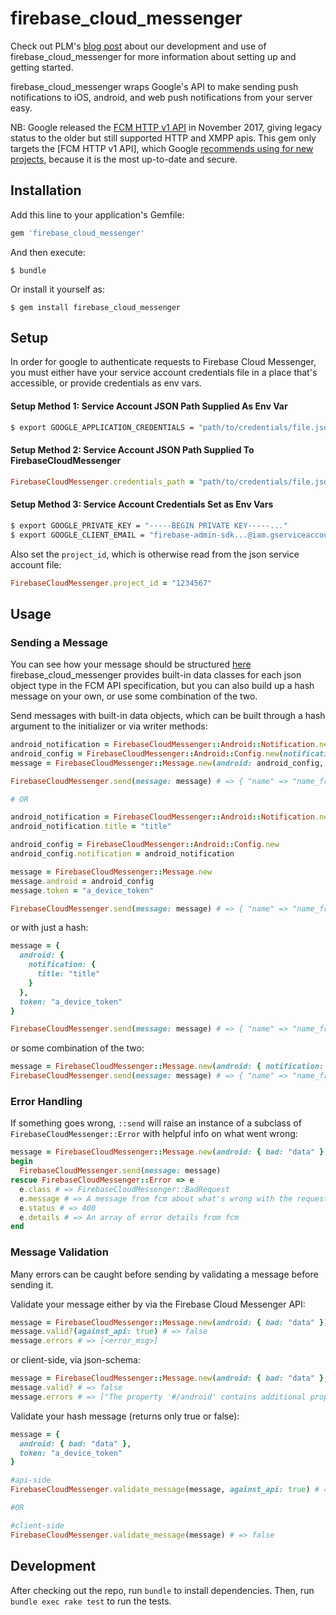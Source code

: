 # firebase_cloud_messenger

Check out PLM's [blog post](http://tech.patientslikeme.com/2017/12/07/firebase-cloud-messenger.html)
about our development and use of firebase_cloud_messenger for more information about setting up and
getting started.

firebase_cloud_messenger wraps Google's API to make sending push notifications to iOS, android, and
web push notifications from your server easy.

NB: Google released the [FCM HTTP v1 API](https://firebase.google.com/docs/reference/fcm/rest/v1/projects.messages)
in November 2017, giving legacy status to the older but still supported HTTP and XMPP apis.
This gem only targets the [FCM HTTP v1 API], which Google [recommends using for new projects](https://firebase.google.com/docs/cloud-messaging/server),
because it is the most up-to-date and secure.

## Installation

Add this line to your application's Gemfile:

```ruby
gem 'firebase_cloud_messenger'
```

And then execute:

    $ bundle

Or install it yourself as:

    $ gem install firebase_cloud_messenger

## Setup
In order for google to authenticate requests to Firebase Cloud Messenger, you must either have your
service account credentials file in a place that's accessible, or provide credentials as env vars.

#### Setup Method 1: Service Account JSON Path Supplied As Env Var
```bash
$ export GOOGLE_APPLICATION_CREDENTIALS = "path/to/credentials/file.json"`
```

#### Setup Method 2: Service Account JSON Path Supplied To FirebaseCloudMessenger
```ruby
FirebaseCloudMessenger.credentials_path = "path/to/credentials/file.json"
```

#### Setup Method 3: Service Account Credentials Set as Env Vars
``` bash
$ export GOOGLE_PRIVATE_KEY = "-----BEGIN PRIVATE KEY-----..."
$ export GOOGLE_CLIENT_EMAIL = "firebase-admin-sdk...@iam.gserviceaccount.com"
```
Also set the `project_id`, which is otherwise read from the json service account file:

```ruby
FirebaseCloudMessenger.project_id = "1234567"
```

## Usage

### Sending a Message

You can see how your message should be structured [here](https://firebase.google.com/docs/reference/fcm/rest/v1/projects.messages)
firebase_cloud_messenger provides built-in data classes for each json object type in the FCM API
specification, but you can also build up a hash message on your own, or use some combination of the
two.

Send messages with built-in data objects, which can be built through a hash argument to the
initializer or via writer methods:
```ruby
android_notification = FirebaseCloudMessenger::Android::Notification.new(title: "title")
android_config = FirebaseCloudMessenger::Android::Config.new(notification: android_notification)
message = FirebaseCloudMessenger::Message.new(android: android_config, token: "a_device_token")

FirebaseCloudMessenger.send(message: message) # => { "name" => "name_from_fcm" }

# OR

android_notification = FirebaseCloudMessenger::Android::Notification.new
android_notification.title = "title"

android_config = FirebaseCloudMessenger::Android::Config.new
android_config.notification = android_notification

message = FirebaseCloudMessenger::Message.new
message.android = android_config
message.token = "a_device_token"

FirebaseCloudMessenger.send(message: message) # => { "name" => "name_from_fcm" }
```

or with just a hash:

```ruby
message = {
  android: {
    notification: {
      title: "title"
    }
  },
  token: "a_device_token"
}

FirebaseCloudMessenger.send(message: message) # => { "name" => "name_from_fcm" }
```

or some combination of the two:

```ruby
message = FirebaseCloudMessenger::Message.new(android: { notification: { title: "title" }, token: "a_device_token" })
FirebaseCloudMessenger.send(message: message) # => { "name" => "name_from_fcm" }
```

### Error Handling

If something goes wrong, `::send` will raise an instance of a subclass of `FirebaseCloudMessenger::Error` with
helpful info on what went wrong:
```ruby
message = FirebaseCloudMessenger::Message.new(android: { bad: "data" }, token: "a_device_token"})
begin
  FirebaseCloudMessenger.send(message: message)
rescue FirebaseCloudMessenger::Error => e
  e.class # => FirebaseCloudMessenger::BadRequest
  e.message # => A message from fcm about what's wrong with the request
  e.status # => 400
  e.details # => An array of error details from fcm
end
```

### Message Validation

Many errors can be caught before sending by validating a message before sending it.

Validate your message either by via the Firebase Cloud Messenger API:
```ruby
message = FirebaseCloudMessenger::Message.new(android: { bad: "data" })
message.valid?(against_api: true) # => false
message.errors # => [<error_msg>]
```

or client-side, via json-schema:
```ruby
message = FirebaseCloudMessenger::Message.new(android: { bad: "data" }, token: "a_device_token")
message.valid? # => false
message.errors # => ["The property '#/android' contains additional properties [\"bad\"] outside of the schema when none are allowed in schema..."]
```

Validate your hash message (returns only true or false):
```ruby
message = {
  android: { bad: "data" },
  token: "a_device_token"
}

#api-side
FirebaseCloudMessenger.validate_message(message, against_api: true) # => false

#OR

#client-side
FirebaseCloudMessenger.validate_message(message) # => false

```


## Development

After checking out the repo, run `bundle` to install dependencies. Then, run `bundle exec rake test` to run the tests.
